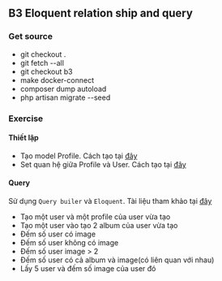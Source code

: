 ## B3 Eloquent relation ship and query

### Get source
- git checkout .
- git fetch --all
- git checkout b3
- make docker-connect
- composer dump autoload
- php artisan migrate --seed

### Exercise
#### Thiết lập
- Tạo model Profile. Cách tạo tại [đây](https://laravel.com/docs/5.8/eloquent)
- Set quan hệ giữa Profile và User. Cách tạo tại [đây](https://laravel.com/docs/5.8/eloquent-relationships#one-to-one)
#### Query
Sử dụng `Query builer` và `Eloquent`. Tài liệu tham khảo tại [đây](https://laravel.com/docs/5.8/eloquent-relationships#querying-relations) 
- Tạo một user và một profile của user vừa tạo
- Tạo một user vào tạo 2 album của user vừa tạo
- Đếm số user có image
- Đếm số user không có image
- Đếm số user image > 2
- Đếm số user có cả album và image(có liên quan với nhau)
- Lấy 5 user và đếm số image của user đó